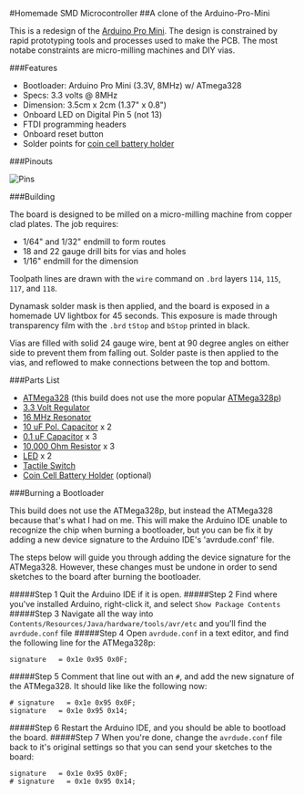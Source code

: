 #Homemade SMD Microcontroller
##A clone of the Arduino-Pro-Mini

This is a redesign of the [Arduino Pro Mini](http://arduino.cc/en/Main/arduinoBoardProMini). The design is constrained by rapid prototyping tools and processes used to make the PCB. The most notabe constraints are micro-milling machines and DIY vias.

###Features

* Bootloader: Arduino Pro Mini (3.3V, 8MHz) w/ ATmega328
* Specs: 3.3 volts @ 8MHz
* Dimension: 3.5cm x 2cm (1.37" x 0.8")
* Onboard LED on Digital Pin 5 (not 13)
* FTDI programming headers
* Onboard reset button
* Solder points for [coin cell battery holder](http://www.digikey.com/product-detail/en/BA2032/BA2032-ND/257744)

###Pinouts

![Pins](https://github.com/andySigler/homemade-hardware/blob/master/Arduino-SMD/pinout.png)

###Building

The board is designed to be milled on a micro-milling machine from copper clad plates. The job requires:
* 1/64" and 1/32" endmill to form routes
* 18 and 22 gauge drill bits for vias and holes
* 1/16" endmill for the dimension

Toolpath lines are drawn with the `wire` command on `.brd` layers `114`, `115`, `117`, and `118`.

Dynamask solder mask is then applied, and the board is exposed in a homemade UV lightbox for 45 seconds. This exposure is made through transparency film with the `.brd` `tStop` and `bStop` printed in black.

Vias are filled with solid 24 gauge wire, bent at 90 degree angles on either side to prevent them from falling out. Solder paste is then applied to the vias, and reflowed to make connections between the top and bottom.

###Parts List

* [ATMega328](http://www.digikey.com/product-detail/en/ATMEGA328-AUR/ATMEGA328-AURCT-ND/3440951) (this build does not use the more popular [ATMega328p](http://www.digikey.com/product-detail/en/ATMEGA328P-AUR/ATMEGA328P-AURCT-ND/3789455))
* [3.3 Volt Regulator](http://www.digikey.com/product-detail/en/MIC5205-3.3YM5%20TR/576-1259-1-ND/771886)
* [16 MHz Resonator](http://www.digikey.com/product-detail/en/PRQC16.00SR1010V00L/1253-1339-1-ND/4879394)
* [10 uF Pol. Capacitor](http://www.digikey.com/product-detail/en/T491A106K006AT7280/399-10116-1-ND/3759233) x 2
* [0.1 uF Capacitor](http://www.digikey.com/product-detail/en/CC0603ZRY5V9BB104/311-1343-1-ND/2103127) x 3
* [10,000 Ohm Resistor](http://www.digikey.com/product-detail/en/RC0603JR-0710KL/311-10KGRCT-ND/729647) x 3
* [LED](http://www.digikey.com/product-search/en?pv7=2&k=160-1434-2-ND&mnonly=0&newproducts=0&ColumnSort=0&page=1&quantity=0&ptm=0&fid=0&pageSize=25) x 2
* [Tactile Switch](http://www.digikey.com/product-detail/en/8-1437565-1/450-1941-ND/529677)
* [Coin Cell Battery Holder](http://www.digikey.com/product-detail/en/BA2032/BA2032-ND/257744) (optional)

###Burning a Bootloader

This build does not use the ATMega328p, but instead the ATMega328 because that's what I had on me. This will make the Arduino IDE unable to recognize the chip when burning a bootloader, but you can be fix it by adding a new device signature to the Arduino IDE's 'avrdude.conf' file.

The steps below will guide you through adding the device signature for the ATMega328. However, these changes must be undone in order to send sketches to the board after burning the bootloader.

#####Step 1
Quit the Arduino IDE if it is open.
#####Step 2
Find where you've installed Arduino, right-click it, and select `Show Package Contents`
#####Step 3
Navigate all the way into `Contents/Resources/Java/hardware/tools/avr/etc` and you'll find the `avrdude.conf` file
#####Step 4
Open `avrdude.conf` in a text editor, and find the following line for the ATMega328p:
```
signature   = 0x1e 0x95 0x0F;
```
#####Step 5
Comment that line out with an `#`, and add the new signature of the ATMega328. It should like like the following now:
```
# signature   = 0x1e 0x95 0x0F;
signature   = 0x1e 0x95 0x14;
```
#####Step 6
Restart the Arduino IDE, and you should be able to bootload the board.
#####Step 7
When you're done, change the `avrdude.conf` file back to it's original settings so that you can send your sketches to the board:
```
signature   = 0x1e 0x95 0x0F;
# signature   = 0x1e 0x95 0x14;
```





